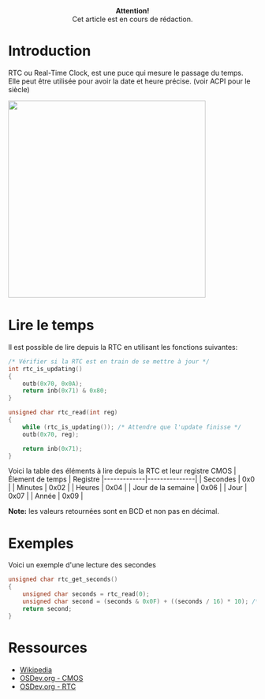<center>
<b>Attention!</b><br>Cet article est en cours de rédaction.
</center>

# Introduction

RTC ou Real-Time Clock, est une puce qui mesure le passage du temps.
Elle peut être utilisée pour avoir la date et heure précise. (voir ACPI pour le siècle)

<img src="https://upload.wikimedia.org/wikipedia/commons/thumb/6/60/Dallas-Semiconductor-DS1287-Real-Time-IC.jpg/1920px-Dallas-Semiconductor-DS1287-Real-Time-IC.jpg" width="400">


# Lire le temps
Il est possible de lire depuis la RTC en utilisant les fonctions suivantes:
```c
/* Vérifier si la RTC est en train de se mettre à jour */
int rtc_is_updating()
{
    outb(0x70, 0x0A);
    return inb(0x71) & 0x80;
}

unsigned char rtc_read(int reg)
{
    while (rtc_is_updating()); /* Attendre que l'update finisse */
    outb(0x70, reg);

    return inb(0x71);
}
```
Voici la table des éléments à lire depuis la RTC et leur registre CMOS
| Élement de temps | Registre
|-------------|---------------|
| Secondes    | 0x0           |
| Minutes     | 0x02          |
| Heures      | 0x04         |
| Jour de la semaine      | 0x06         |
| Jour        | 0x07           |
| Année       | 0x09           |

**Note:** les valeurs retournées sont en BCD et non pas en décimal.
# Exemples
Voici un exemple d'une lecture des secondes

```c
unsigned char rtc_get_seconds()
{
    unsigned char seconds = rtc_read(0);
    unsigned char second = (seconds & 0x0F) + ((seconds / 16) * 10); /* Convertir au décimal */
    return second;
}
```

# Ressources
- [Wikipedia](https://en.wikipedia.org/wiki/Real-time_clock)
- [OSDev.org - CMOS](https://wiki.osdev.org/CMOS)
- [OSDev.org - RTC](https://wiki.osdev.org/RTC)
